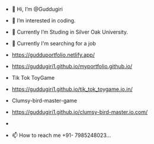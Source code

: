 - 👋 Hi, I’m @Guddugiri
- 👀 I’m interested in coding.
- 🌱 Currently I’m Studing in Silver Oak University.
- 💞️ Currently I'm searching for a job

- https://gudduportfolio.netlify.app/

  
-  https://guddugiri1.github.io/myportfolio.github.io/

-  Tik Tok ToyGame
-  https://guddugiri1.github.io/tik_tok_toygame.io.in/

- Clumsy-bird-master-game
-  https://guddugiri1.github.io/clumsy-bird-master.io.com/
-  
- 📫 How to reach me +91- 7985248023...

<!---
Guddugiri1/Guddugiri1 is a ✨ special ✨ repository because its `README.md` (this file) appears on your GitHub profile.
You can click the Preview link to take a look at your changes.
--->
